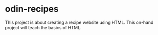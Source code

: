 # odin-recipes

This project is about creating a recipe website using HTML. This on-hand project will teach the basics of HTML.
